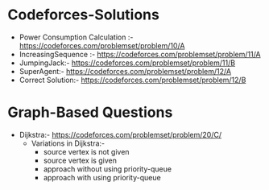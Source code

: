 # Codeforces-Solutions
  * Power Consumption Calculation :- https://codeforces.com/problemset/problem/10/A
  * IncreasingSequence :- https://codeforces.com/problemset/problem/11/A
  * JumpingJack:- https://codeforces.com/problemset/problem/11/B
  * SuperAgent:- https://codeforces.com/problemset/problem/12/A
  * Correct Solution:- https://codeforces.com/problemset/problem/12/B


# Graph-Based Questions
 * Dijkstra:- https://codeforces.com/problemset/problem/20/C/
     * Variations in Dijkstra:-
        * source vertex is not given
        * source vertex is given
        * approach without using priority-queue
        * approach with using priority-queue

